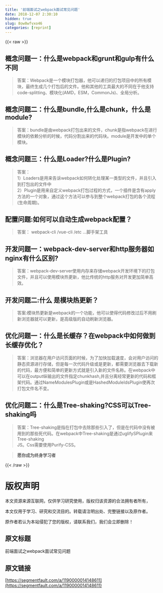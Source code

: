 ```yaml
---
title: '前端面试之webpack面试常见问题' 
date: 2018-12-07 2:30:10
hidden: true
slug: 8ow8wfvxo46
categories: [reprint]
---
```


{{< raw >}}

                    
<h2 id="articleHeader0">概念问题一：什么是webpack和grunt和gulp有什么不同</h2>
<blockquote>答案：Webpack是一个模块打包器，他可以递归的打包项目中的所有模块，最终生成几个打包后的文件。他和其他的工具最大的不同在于他支持code-splitting、模块化(AMD，ESM，CommonJs)、全局分析。</blockquote>
<h2 id="articleHeader1">概念问题二：什么是bundle,什么是chunk，什么是module?</h2>
<blockquote>答案：bundle是由webpack打包出来的文件，chunk是指webpack在进行模块的依赖分析的时候，代码分割出来的代码块。module是开发中的单个模块。</blockquote>
<h2 id="articleHeader2">概念问题三：什么是Loader?什么是Plugin?</h2>
<blockquote>答案：<br>1）Loaders是用来告诉webpack如何转化处理某一类型的文件，并且引入到打包出的文件中<br>2）Plugin是用来自定义webpack打包过程的方式，一个插件是含有apply方法的一个对象，通过这个方法可以参与到整个webpack打包的各个流程(生命周期)。</blockquote>
<h2 id="articleHeader3">配置问题:如何可以自动生成webpack配置？</h2>
<blockquote>答案： webpack-cli /vue-cli /etc ...脚手架工具</blockquote>
<h2 id="articleHeader4">开发问题一：webpack-dev-server和http服务器如nginx有什么区别?</h2>
<blockquote>答案：webpack-dev-server使用内存来存储webpack开发环境下的打包文件，并且可以使用模块热更新，他比传统的http服务对开发更加简单高效。</blockquote>
<h2 id="articleHeader5">开发问题二:什么 是模块热更新？</h2>
<blockquote>答案:模块热更新是webpack的一个功能，他可以使得代码修改过后不用刷新浏览器就可以更新，是高级版的自动刷新浏览器。</blockquote>
<h2 id="articleHeader6">优化问题一：什么是长缓存？在webpack中如何做到长缓存优化？</h2>
<blockquote>答案：浏览器在用户访问页面的时候，为了加快加载速度，会对用户访问的静态资源进行存储，但是每一次代码升级或是更新，都需要浏览器去下载新的代码，最方便和简单的更新方式就是引入新的文件名称。在webpack中可以在output纵输出的文件指定chunkhash,并且分离经常更新的代码和框架代码。通过NameModulesPlugin或是HashedModuleIdsPlugin使再次打包文件名不变。</blockquote>
<h2 id="articleHeader7">优化问题二：什么是Tree-shaking?CSS可以Tree-shaking吗</h2>
<blockquote>答案：Tree-shaking是指在打包中去除那些引入了，但是在代码中没有被用到的那些死代码。在webpack中Tree-shaking是通过uglifySPlugin来Tree-shaking<br>JS。Css需要使用Purify-CSS。</blockquote>
<blockquote><strong>愿你成为终身学习者</strong></blockquote>

                
{{< /raw >}}

# 版权声明
本文资源来源互联网，仅供学习研究使用，版权归该资源的合法拥有者所有，

本文仅用于学习、研究和交流目的。转载请注明出处、完整链接以及原作者。

原作者若认为本站侵犯了您的版权，请联系我们，我们会立即删除！

## 原文标题
前端面试之webpack面试常见问题

## 原文链接
[https://segmentfault.com/a/1190000014148611](https://segmentfault.com/a/1190000014148611)

